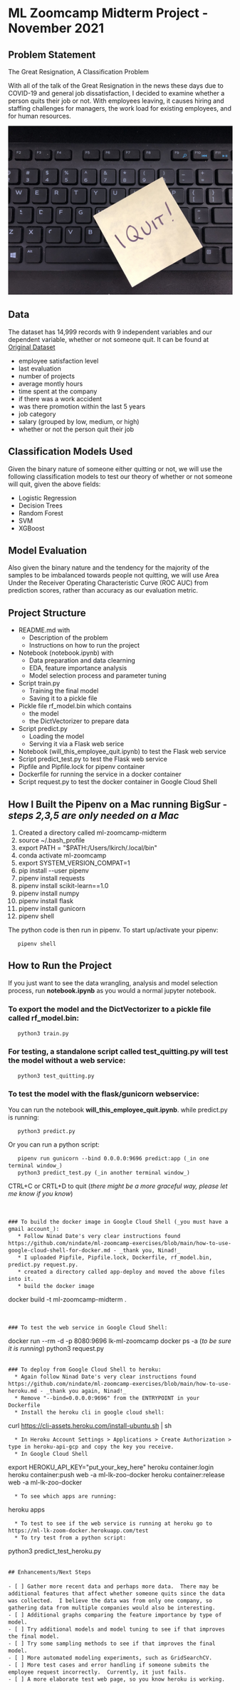 # ML Zoomcamp Midterm Project - November 2021

## Problem Statement
The Great Resignation, A Classification Problem

With all of the talk of the Great Resignation in the news these days due to COVID-19 and general job dissatisfaction, I decided to examine whether a person quits their job or not. With employees leaving, it causes hiring and staffing challenges for managers, the work load for existing employees, and for human resources.

![I Quit](https://github.com/lkirch/ml-zoomcamp/blob/main/midterm/images/i-quit.jpeg)

## Data
The dataset has 14,999 records with 9 independent variables and our dependent variable, whether or not someone quit.  It can be found at [Original Dataset](https://github.com/VincentTatan/PythonAnalytics/blob/master/Youtube/dataset/HR_comma_sep.csv)

*    employee satisfaction level
*    last evaluation
*    number of projects
*    average montly hours
*    time spent at the company
*    if there was a work accident
*    was there promotion within the last 5 years
*    job category
*    salary (grouped by low, medium, or high)
*    whether or not the person quit their job


## Classification Models Used
Given the binary nature of someone either quitting or not, we will use the following classification models to test our theory of whether or not someone will quit, given the above fields: 

*   Logistic Regression
*   Decision Trees
*   Random Forest
*   SVM
*   XGBoost

## Model Evaluation
Also given the binary nature and the tendency for the majority of the samples to be imbalanced towards people not quitting, we will use Area Under the Receiver Operating Characteristic Curve (ROC AUC) from prediction scores, rather than accuracy as our evaluation metric.

## Project Structure

 * README.md with
      * Description of the problem
      * Instructions on how to run the project
 * Notebook (notebook.ipynb) with
      * Data preparation and data clearning
      * EDA, feature importance analysis
      * Model selection process and parameter tuning
 * Script train.py
      * Training the final model
      * Saving it to a pickle file
 * Pickle file rf_model.bin which contains
      * the model
      * the DictVectorizer to prepare data
 * Script predict.py
      * Loading the model
      * Serving it via a Flask web serice
 * Notebook (will_this_employee_quit.ipynb) to test the Flask web service
 * Script predict_test.py to test the Flask web service
 * Pipfile and Pipfile.lock for pipenv container
 * Dockerfile for running the service in a docker container
 * Script request.py to test the docker container in Google Cloud Shell
 


## How I Built the Pipenv on a Mac running BigSur - _steps 2,3,5 are only needed on a Mac_
1. Created a directory called ml-zoomcamp-midterm
2. source ~/.bash_profile  
3. export PATH = "$PATH:/Users/lkirch/.local/bin"
4. conda activate ml-zoomcamp
5. export SYSTEM_VERSION_COMPAT=1  
6. pip install --user pipenv
7. pipenv install requests
8. pipenv install scikit-learn==1.0
9. pipenv install numpy
10. pipenv install flask
11. pipenv install gunicorn
12. pipenv shell

The python code is then run in pipenv.  To start up/activate your pipenv:
```
   pipenv shell
```

## How to Run the Project

If you just want to see the data wrangling, analysis and model selection process, run **notebook.ipynb** as you would a normal jupyter notebook.

### To export the model and the DictVectorizer to a pickle file called rf_model.bin:
```
   python3 train.py
```

### For testing, a standalone script called test_quitting.py will test the model without a web service:  
```
   python3 test_quitting.py
```

### To test the model with the flask/gunicorn webservice:
You can run the notebook **will_this_employee_quit.ipynb**. while predict.py is running:
```
   python3 predict.py
```

Or you can run a python script:
```
   pipenv run gunicorn --bind 0.0.0.0:9696 predict:app (_in one terminal window_)
   python3 predict_test.py (_in another terminal window_)
```
   CTRL+C or CRTL+D to quit (_there might be a more graceful way, please let me know if you know_)
```


### To build the docker image in Google Cloud Shell (_you must have a gmail account_):
   * Follow Ninad Date's very clear instructions found https://github.com/nindate/ml-zoomcamp-exercises/blob/main/how-to-use-google-cloud-shell-for-docker.md - _thank you, Ninad!_
   * I uploaded Pipfile, Pipfile.lock, Dockerfile, rf_model.bin, predict.py request.py.
   * created a directory called app-deploy and moved the above files into it.
   * build the docker image
```
   docker build -t ml-zoomcamp-midterm .
```   
   
   
### To test the web service in Google Cloud Shell:
```
   docker run --rm -d -p 8080:9696 lk-ml-zoomcamp
   docker ps -a (_to be sure it is running_)
   python3 request.py
```

### To deploy from Google Cloud Shell to heroku:
  * Again follow Ninad Date's very clear instructions found https://github.com/nindate/ml-zoomcamp-exercises/blob/main/how-to-use-heroku.md - _thank you again, Ninad!_
  * Remove "--bind=0.0.0.0:9696" from the ENTRYPOINT in your Dockerfile
  * Install the heroku cli in google cloud shell: 
```
   curl https://cli-assets.heroku.com/install-ubuntu.sh | sh  
```
  * In Heroku Account Settings > Applications > Create Authorization > type in heroku-api-gcp and copy the key you receive.
  * In Google Cloud Shell
```
   export HEROKU_API_KEY="put_your_key_here"
   heroku container:login
   heroku container:push web -a ml-lk-zoo-docker
   heroku container:release web -a ml-lk-zoo-docker
```
  * To see which apps are running:
```
   heroku apps
```
  * To test to see if the web service is running at heroku go to https://ml-lk-zoom-docker.herokuapp.com/test
  * To try test from a python script:
```
   python3 predict_test_heroku.py
```

## Enhancements/Next Steps

- [ ] Gather more recent data and perhaps more data.  There may be additional features that affect whether someone quits since the data was collected.  I believe the data was from only one company, so gathering data from multiple companies would also be interesting.
- [ ] Additional graphs comparing the feature importance by type of model.
- [ ] Try additional models and model tuning to see if that improves the final model.
- [ ] Try some sampling methods to see if that improves the final model.
- [ ] More automated modeling experiments, such as GridSearchCV.
- [ ] More test cases and error handling if someone submits the employee request incorrectly.  Currently, it just fails.
- [ ] A more elaborate test web page, so you know heroku is working.